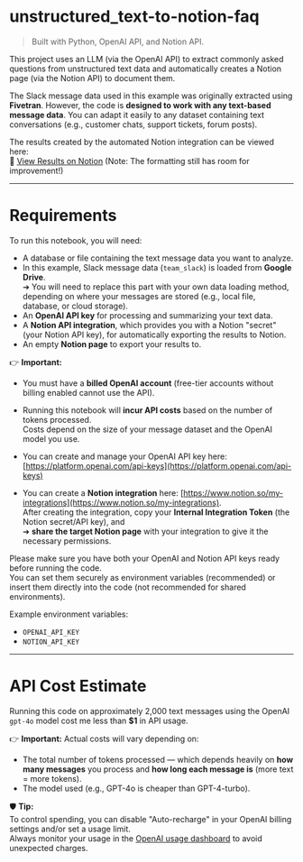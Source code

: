 # unstructured_text-to-notion-faq

> Built with Python, OpenAI API, and Notion API.

This project uses an LLM (via the OpenAI API) to extract commonly asked questions from unstructured text data and automatically creates a Notion page (via the Notion API) to document them.

The Slack message data used in this example was originally extracted using **Fivetran**.  However, the code is **designed to work with any text-based message data**. You can adapt it easily to any dataset containing text conversations (e.g., customer chats, support tickets, forum posts).

The results created by the automated Notion integration can be viewed here:  
🔗 [View Results on Notion](https://www.notion.so/Auto-generated-FAQ-1afd8cbfdbfd80279fa5c9200855c19b)
(Note: The formatting still has room for improvement!)

---

# Requirements

To run this notebook, you will need:

- A database or file containing the text message data you want to analyze.
- In this example, Slack message data (`team_slack`) is loaded from **Google Drive**.  
  ➔ You will need to replace this part with your own data loading method, depending on where your messages are stored (e.g., local file, database, or cloud storage).
- An **OpenAI API key** for processing and summarizing your text data.
- A **Notion API integration**, which provides you with a Notion "secret" (your Notion API key), for automatically exporting the results to Notion.
- An empty **Notion page** to export your results to.

👉 **Important:**  
- You must have a **billed OpenAI account** (free-tier accounts without billing enabled cannot use the API).
- Running this notebook will **incur API costs** based on the number of tokens processed.  
  Costs depend on the size of your message dataset and the OpenAI model you use.
- You can create and manage your OpenAI API key here: [https://platform.openai.com/api-keys](https://platform.openai.com/api-keys)

- You can create a **Notion integration** here: [https://www.notion.so/my-integrations](https://www.notion.so/my-integrations).  
  After creating the integration, copy your **Internal Integration Token** (the Notion secret/API key), and  
  ➔ **share the target Notion page** with your integration to give it the necessary permissions.

Please make sure you have both your OpenAI and Notion API keys ready before running the code.  
You can set them securely as environment variables (recommended) or insert them directly into the code (not recommended for shared environments).

Example environment variables:
- `OPENAI_API_KEY`
- `NOTION_API_KEY`

---
# **API Cost Estimate**

Running this code on approximately 2,000 text messages using the OpenAI `gpt-4o` model cost me less than **$1** in API usage.

👉 **Important:** Actual costs will vary depending on:
- The total number of tokens processed — which depends heavily on **how many messages** you process and **how long each message is** (more text = more tokens).
- The model used (e.g., GPT-4o is cheaper than GPT-4-turbo).

🛡️ **Tip:**  
To control spending, you can disable "Auto-recharge" in your OpenAI billing settings and/or set a usage limit.  
Always monitor your usage in the [OpenAI usage dashboard](https://platform.openai.com/usage) to avoid unexpected charges.
